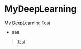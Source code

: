 # MyDeepLearning
My DeepLearning Test

* aaa
> [Test](https://github.com/pkwin927/MyDeepLearning/blob/master/Jupyter/Test1.ipynb)
